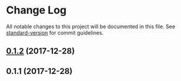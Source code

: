 # Change Log

All notable changes to this project will be documented in this file. See [standard-version](https://github.com/conventional-changelog/standard-version) for commit guidelines.

<a name="0.1.2"></a>
## [0.1.2](https://github.com/vsternbach/angularjs-testbed/compare/v0.1.1...v0.1.2) (2017-12-28)



<a name="0.1.1"></a>
## 0.1.1 (2017-12-28)
